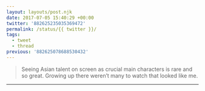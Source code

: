 ```yaml
---
layout: layouts/post.njk
date: 2017-07-05 15:40:29 +00:00
twitter: '882625235035369472'
permalink: /status/{{ twitter }}/
tags: 
  - tweet
  - thread
previous: '882625078688530432'
---
```


> Seeing Asian talent on screen as crucial main characters is rare and so great. Growing up there weren’t many to watch that looked like me.

---
